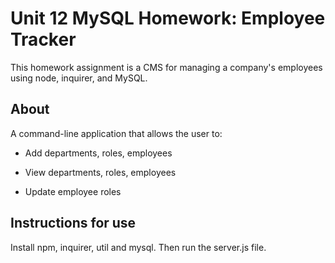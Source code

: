 # Unit 12 MySQL Homework: Employee Tracker

This homework assignment is a CMS for managing a company's employees using node, inquirer, and MySQL.

## About

A command-line application that allows the user to:

- Add departments, roles, employees

- View departments, roles, employees

- Update employee roles

## Instructions for use

Install npm, inquirer, util and mysql. Then run the server.js file.
